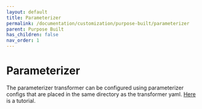 ```yaml
---
layout: default
title: Parameterizer
permalink: /documentation/customization/purpose-built/parameterizer
parent: Purpose Built
has_children: false
nav_order: 1
---
```


# Parameterizer

The parameterizer transformer can be configured using parameterizer configs that are placed in the same directory as the transformer yaml. [Here](/tutorials/customizing-the-output/custom-parameterization-of-helm-charts-kustomize-octemplates) is a tutorial.